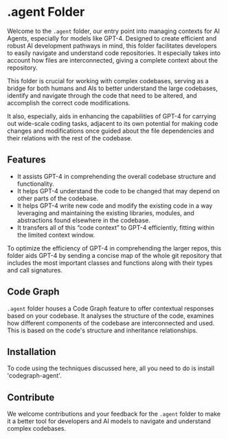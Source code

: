 # .agent Folder 

Welcome to the `.agent` folder, our entry point into managing contexts for AI Agents, especially for models like GPT-4. Designed to create efficient and robust AI development pathways in mind, this folder facilitates developers to easily navigate and understand code repositories. It especially takes into account how files are interconnected, giving a complete context about the repository.

This folder is crucial for working with complex codebases, serving as a bridge for both humans and AIs to better understand the large codebases, identify and navigate through the code that need to be altered, and accomplish the correct code modifications. 

It also, especially, aids in enhancing the capabilities of GPT-4 for carrying out wide-scale coding tasks, adjacent to its own potential for making code changes and modifications once guided about the file dependencies and their relations with the rest of the codebase.

## Features
* It assists GPT-4 in comprehending the overall codebase structure and functionality.
* It helps GPT-4 understand the code to be changed that may depend on other parts of the codebase.
* It helps GPT-4 write new code and modify the existing code in a way leveraging and maintaining the existing libraries, modules, and abstractions found elsewhere in the codebase.
* It transfers all of this “code context” to GPT-4 efficiently, fitting within the limited context window.

To optimize the efficiency of GPT-4 in comprehending the larger repos, this folder aids GPT-4 by sending a concise map of the whole git repository that includes the most important classes and functions along with their types and call signatures.

## Code Graph
`.agent` folder houses a Code Graph feature to offer contextual responses based on your codebase. It analyses the structure of the code, examines how different components of the codebase are interconnected and used. This is based on the code's structure and inheritance relationships.

## Installation

To code using the techniques discussed here, all you need to do is install 'codegraph-agent'.

## Contribute

We welcome contributions and your feedback for the `.agent` folder to make it a better tool for developers and AI models to navigate and understand complex codebases. 

